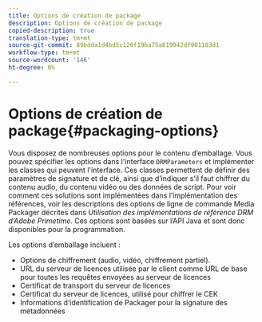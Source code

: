 ```yaml
---
title: Options de création de package
description: Options de création de package
copied-description: true
translation-type: tm+mt
source-git-commit: 89bdda1d4bd5c126f19ba75a819942df901183d1
workflow-type: tm+mt
source-wordcount: '146'
ht-degree: 0%

---
```



# Options de création de package{#packaging-options}

Vous disposez de nombreuses options pour le contenu d’emballage. Vous pouvez spécifier les options dans l&#39;interface `DRMParameters` et implémenter les classes qui peuvent l&#39;interface. Ces classes permettent de définir des paramètres de signature et de clé, ainsi que d’indiquer s’il faut chiffrer du contenu audio, du contenu vidéo ou des données de script. Pour voir comment ces solutions sont implémentées dans l’implémentation des références, voir les descriptions des options de ligne de commande Media Packager décrites dans *Utilisation des implémentations de référence DRM d’Adobe Primetime*. Ces options sont basées sur l’API Java et sont donc disponibles pour la programmation.

Les options d’emballage incluent :

* Options de chiffrement (audio, vidéo, chiffrement partiel).
* URL du serveur de licences utilisée par le client comme URL de base pour toutes les requêtes envoyées au serveur de licences
* Certificat de transport du serveur de licences
* Certificat du serveur de licences, utilisé pour chiffrer le CEK
* Informations d’identification de Packager pour la signature des métadonnées

